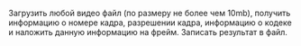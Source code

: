Загрузить любой видео файл (по размеру не более чем 10mb), получить информацию о номере кадра, разрешении кадра, информацию о кодеке и наложить данную информацию на фрейм. Записать результат в файл.

